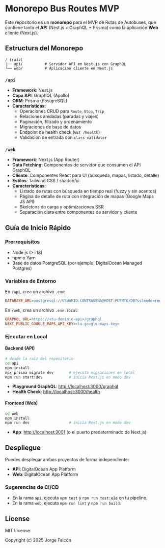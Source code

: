 # Monorepo Bus Routes MVP

Este repositorio es un **monorepo** para el MVP de Rutas de Autobuses, que contiene tanto el **API** (Nest.js + GraphQL + Prisma) como la aplicación **Web** cliente (Next.js).

## Estructura del Monorepo

```
/ (raíz)
├── api/          # Servidor API en Nest.js con GraphQL
└── web/          # Aplicación cliente en Next.js
```

### `/api`

- **Framework**: Nest.js
- **Capa API**: GraphQL (Apollo)
- **ORM**: Prisma (PostgreSQL)
- **Características**:
  - Operaciones CRUD para `Route`, `Stop`, `Trip`
  - Relaciones anidadas (paradas y viajes)
  - Paginación, filtrado y ordenamiento
  - Migraciones de base de datos
  - Endpoint de health check (`GET /health`)
  - Validación de entrada con `class-validator`

### `/web`

- **Framework**: Next.js (App Router)
- **Data Fetching**: Componentes de servidor que consumen el API GraphQL
- **Cliente**: Componentes React para UI (búsqueda, mapas, listado, detalle)
- **Estilos**: Tailwind CSS / shadcn/ui
- **Características**:
  - Listado de rutas con búsqueda en tiempo real (fuzzy y sin acentos)
  - Página de detalle de ruta con integración de mapas (Google Maps JS API)
  - Skeletons de carga y optimizaciones SSR
  - Separación clara entre componentes de servidor y cliente

## Guía de Inicio Rápido

### Prerrequisitos

- Node.js (>=18)
- npm o Yarn
- Base de datos PostgreSQL (por ejemplo, DigitalOcean Managed Postgres)

### Variables de Entorno

En `/api`, crea un archivo `.env`:

```ini
DATABASE_URL=postgresql://USUARIO:CONTRASEÑA@HOST:PUERTO/DB?sslmode=require
```

En `/web`, crea un archivo `.env.local`:

```ini
GRAPHQL_URL=https://<tu-dominio-api>/graphql
NEXT_PUBLIC_GOOGLE_MAPS_API_KEY=<tu-google-maps-key>
```

### Ejecutar en Local

#### Backend (API)

```bash
# desde la raíz del repositorio
cd api
npm install
npx prisma migrate dev       # ejecuta migraciones en local
npm run start:dev            # inicia Nest.js en modo dev
```

- **Playground GraphQL**: [http://localhost:3000/graphql](http://localhost:3000/graphql)
- **Health Check**: [http://localhost:3000/health](http://localhost:3000/health)

#### Frontend (Web)

```bash
cd web
npm install
npm run dev                  # inicia Next.js en modo dev
```

- **App**: [http://localhost:3001](http://localhost:3001) (o el puerto predeterminado de Next.js)

## Despliegue

Puedes desplegar ambos proyectos de forma independiente:

- **API**: DigitalOcean App Platform
- **Web**: DigitalOcean App Platform

### Sugerencias de CI/CD

- En la rama `api`, ejecuta `npm test` y `npm run test:e2e` en tu pipeline.
- En la rama `web`, ejecuta `npm run lint` y `npm run build`.

## License

MIT License

Copyright (c) 2025 Jorge Falcón

